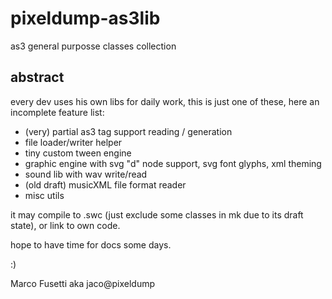 # pixeldump-as3lib
as3 general purposse classes collection

## abstract
every dev uses his own libs for daily work, this is just one of these, here an incomplete feature list:

* (very) partial as3 tag support reading / generation
* file loader/writer helper
* tiny custom tween engine
* graphic engine with svg "d" node support, svg font glyphs, xml theming
* sound lib with wav write/read
* (old draft) musicXML file format reader
* misc utils

it may compile to .swc (just exclude some classes in mk due to its draft state), or link to own code.

hope to have time for docs some days.

:)

Marco Fusetti aka jaco@pixeldump

